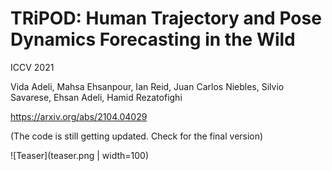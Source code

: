# TRiPOD: Human Trajectory and Pose Dynamics Forecasting in the Wild

ICCV 2021

Vida Adeli, Mahsa Ehsanpour, Ian Reid, Juan Carlos Niebles, Silvio Savarese, Ehsan Adeli, Hamid Rezatofighi

https://arxiv.org/abs/2104.04029

(The code is still getting updated. Check for the final version)


![Teaser](teaser.png | width=100)

